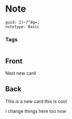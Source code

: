# Note
```
guid: I)~7^8g=;
notetype: Basic
```

### Tags
```
```

## Front
Next new card

## Back
This is a new card this is cool

I change things here too now
